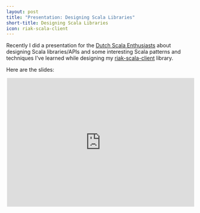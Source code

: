 ```yaml
---
layout: post
title: "Presentation: Designing Scala Libraries"
short-title: Designing Scala Libraries
icon: riak-scala-client
---
```

Recently I did a presentation for the [Dutch Scala Enthusiasts](http://www.meetup.com/dutch-scala-enthusiasts)
about designing Scala libraries/APIs and some interesting Scala patterns and techniques I've learned
while designing my [riak-scala-client](http://riak.scalapenos.com) library.

Here are the slides:

<div style="text-align:center">
  <iframe allowfullscreen="true"
          allowtransparency="true"
          frameborder="0"
          height="344"
          id="talk_frame_45488"
          mozallowfullscreen="true"
          src="http://speakerdeck.com/player/79ab4f3090af0130a9c8529790d16483"
          style="border:0; padding:0; margin:0; background:transparent;"
          webkitallowfullscreen="true"
          width="500">
  </iframe>
</div>
